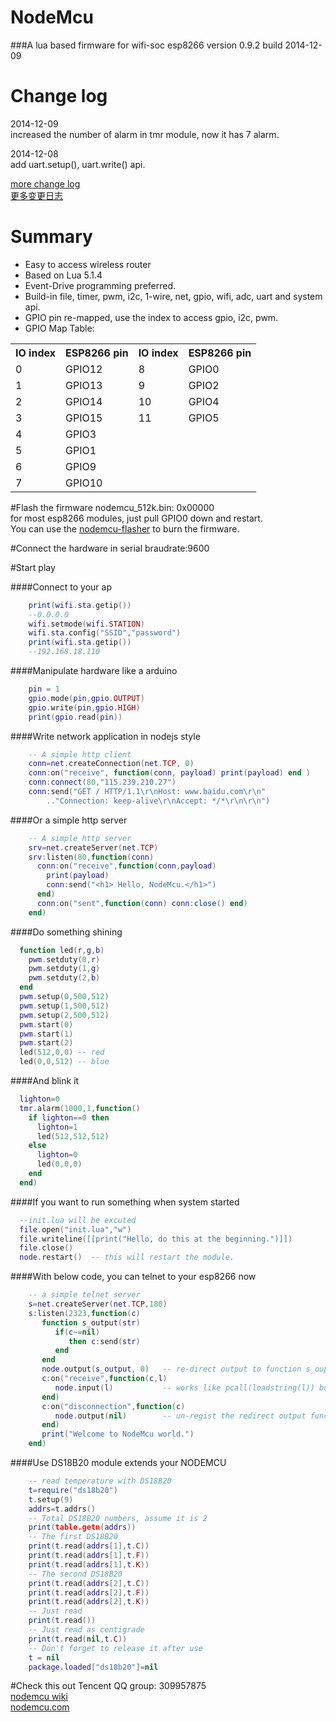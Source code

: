 # **NodeMcu** #
###A lua based firmware for wifi-soc esp8266
version 0.9.2 build 2014-12-09
# Change log
2014-12-09<br />
increased the number of alarm in tmr module, now it has 7 alarm. <br />

2014-12-08<br />
add uart.setup(), uart.write() api.<br />

[more change log](https://github.com/nodemcu/nodemcu-firmware/wiki/nodemcu_api_en#change_log)<br />
[更多变更日志](https://github.com/nodemcu/nodemcu-firmware/wiki/nodemcu_api_cn#change_log)
# Summary
- Easy to access wireless router
- Based on Lua 5.1.4
- Event-Drive programming preferred.
- Build-in file, timer, pwm, i2c, 1-wire, net, gpio, wifi, adc, uart and system api.
- GPIO pin re-mapped, use the index to access gpio, i2c, pwm.
- GPIO Map Table:

<table>
  <tr>
    <th scope="col">IO index</th><th scope="col">ESP8266 pin</th><th scope="col">IO index</th><th scope="col">ESP8266 pin</th>
  </tr>
  <tr>
    <td>0</td><td>GPIO12</td><td>8</td><td>GPIO0</td>
  </tr>
  <tr>
    <td>1</td><td>GPIO13</td><td>9</td><td>GPIO2</td>
   </tr>
   <tr>
    <td>2</td><td>GPIO14</td><td>10</td><td>GPIO4</td>
  </tr>
  <tr>
    <td>3</td><td>GPIO15</td><td>11</td><td>GPIO5</td>
   </tr>
   <tr>
    <td>4</td><td>GPIO3</td><td></td><td></td>
  </tr>
  <tr>
    <td>5</td><td>GPIO1</td><td></td><td></td>
   </tr>
   <tr>
    <td>6</td><td>GPIO9</td><td></td><td></td>
  </tr>
  <tr>
    <td>7</td><td>GPIO10</td<td></td><td></td>
   </tr>
</table>


#Flash the firmware
nodemcu_512k.bin: 0x00000<br />
for most esp8266 modules, just pull GPIO0 down and restart.<br />
You can use the [nodemcu-flasher](https://github.com/nodemcu/nodemcu-flasher) to burn the firmware.

#Connect the hardware in serial
braudrate:9600

#Start play

####Connect to your ap

```lua
    print(wifi.sta.getip())
    --0.0.0.0
    wifi.setmode(wifi.STATION)
    wifi.sta.config("SSID","password")
    print(wifi.sta.getip())
    --192.168.18.110
```

####Manipulate hardware like a arduino
   
```lua
    pin = 1
    gpio.mode(pin,gpio.OUTPUT)
    gpio.write(pin,gpio.HIGH)
    print(gpio.read(pin))
```

####Write network application in nodejs style
   
```lua
    -- A simple http client
    conn=net.createConnection(net.TCP, 0) 
    conn:on("receive", function(conn, payload) print(payload) end )
    conn:connect(80,"115.239.210.27")
    conn:send("GET / HTTP/1.1\r\nHost: www.baidu.com\r\n"
        .."Connection: keep-alive\r\nAccept: */*\r\n\r\n")
```

####Or a simple http server
   
```lua
    -- A simple http server
    srv=net.createServer(net.TCP) 
    srv:listen(80,function(conn) 
      conn:on("receive",function(conn,payload) 
        print(payload) 
        conn:send("<h1> Hello, NodeMcu.</h1>")
      end) 
      conn:on("sent",function(conn) conn:close() end)
    end)
```

####Do something shining
```lua
  function led(r,g,b) 
    pwm.setduty(0,r) 
    pwm.setduty(1,g) 
    pwm.setduty(2,b) 
  end
  pwm.setup(0,500,512) 
  pwm.setup(1,500,512) 
  pwm.setup(2,500,512)
  pwm.start(0) 
  pwm.start(1) 
  pwm.start(2)
  led(512,0,0) -- red
  led(0,0,512) -- blue
```

####And blink it
```lua
  lighton=0
  tmr.alarm(1000,1,function()
    if lighton==0 then 
      lighton=1 
      led(512,512,512) 
    else 
      lighton=0 
      led(0,0,0) 
    end 
  end)
```

####If you want to run something when system started
```lua
  --init.lua will be excuted
  file.open("init.lua","w")
  file.writeline([[print("Hello, do this at the beginning.")]])
  file.close()
  node.restart()  -- this will restart the module.
```

####With below code, you can telnet to your esp8266 now
```lua
    -- a simple telnet server
    s=net.createServer(net.TCP,180) 
    s:listen(2323,function(c) 
       function s_output(str) 
          if(c~=nil) 
             then c:send(str) 
          end 
       end 
       node.output(s_output, 0)   -- re-direct output to function s_ouput.
       c:on("receive",function(c,l) 
          node.input(l)           -- works like pcall(loadstring(l)) but support multiple separate line
       end) 
       c:on("disconnection",function(c) 
          node.output(nil)        -- un-regist the redirect output function, output goes to serial
       end) 
       print("Welcome to NodeMcu world.")
    end)
```

####Use DS18B20 module extends your NODEMCU
```lua
    -- read temperature with DS18B20
    t=require("ds18b20")
    t.setup(9)
    addrs=t.addrs()
    -- Total DS18B20 numbers, assume it is 2
    print(table.getn(addrs))
    -- The first DS18B20
    print(t.read(addrs[1],t.C))
    print(t.read(addrs[1],t.F))
    print(t.read(addrs[1],t.K))
    -- The second DS18B20
    print(t.read(addrs[2],t.C))
    print(t.read(addrs[2],t.F))
    print(t.read(addrs[2],t.K))
    -- Just read
    print(t.read())
    -- Just read as centigrade
    print(t.read(nil,t.C))
    -- Don't forget to release it after use
    t = nil
    package.loaded["ds18b20"]=nil   
```

#Check this out
Tencent QQ group: 309957875<br/>
[nodemcu wiki](https://github.com/nodemcu/nodemcu-firmware/wiki)<br/>
[nodemcu.com](http://www.nodemcu.com)